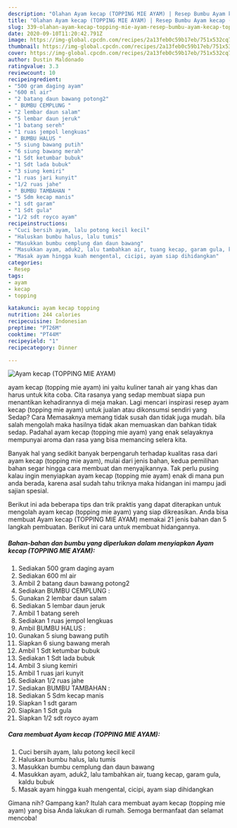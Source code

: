 ```yaml
---
description: "Olahan Ayam kecap (TOPPING MIE AYAM) | Resep Bumbu Ayam kecap (TOPPING MIE AYAM) Yang Mudah Dan Praktis"
title: "Olahan Ayam kecap (TOPPING MIE AYAM) | Resep Bumbu Ayam kecap (TOPPING MIE AYAM) Yang Mudah Dan Praktis"
slug: 339-olahan-ayam-kecap-topping-mie-ayam-resep-bumbu-ayam-kecap-topping-mie-ayam-yang-mudah-dan-praktis
date: 2020-09-10T11:20:42.791Z
image: https://img-global.cpcdn.com/recipes/2a13feb0c59b17eb/751x532cq70/ayam-kecap-topping-mie-ayam-foto-resep-utama.jpg
thumbnail: https://img-global.cpcdn.com/recipes/2a13feb0c59b17eb/751x532cq70/ayam-kecap-topping-mie-ayam-foto-resep-utama.jpg
cover: https://img-global.cpcdn.com/recipes/2a13feb0c59b17eb/751x532cq70/ayam-kecap-topping-mie-ayam-foto-resep-utama.jpg
author: Dustin Maldonado
ratingvalue: 3.3
reviewcount: 10
recipeingredient:
- "500 gram daging ayam"
- "600 ml air"
- "2 batang daun bawang potong2"
- " BUMBU CEMPLUNG "
- "2 lembar daun salam"
- "5 lembar daun jeruk"
- "1 batang sereh"
- "1 ruas jempol lengkuas"
- " BUMBU HALUS "
- "5 siung bawang putih"
- "6 siung bawang merah"
- "1 Sdt ketumbar bubuk"
- "1 Sdt lada bubuk"
- "3 siung kemiri"
- "1 ruas jari kunyit"
- "1/2 ruas jahe"
- " BUMBU TAMBAHAN "
- "5 Sdm kecap manis"
- "1 sdt garam"
- "1 Sdt gula"
- "1/2 sdt royco ayam"
recipeinstructions:
- "Cuci bersih ayam, lalu potong kecil kecil"
- "Haluskan bumbu halus, lalu tumis"
- "Masukkan bumbu cemplung dan daun bawang"
- "Masukkan ayam, aduk2, lalu tambahkan air, tuang kecap, garam gula, kaldu bubuk"
- "Masak ayam hingga kuah mengental, cicipi, ayam siap dihidangkan"
categories:
- Resep
tags:
- ayam
- kecap
- topping

katakunci: ayam kecap topping 
nutrition: 244 calories
recipecuisine: Indonesian
preptime: "PT26M"
cooktime: "PT44M"
recipeyield: "1"
recipecategory: Dinner

---
```



![Ayam kecap (TOPPING MIE AYAM)](https://img-global.cpcdn.com/recipes/2a13feb0c59b17eb/751x532cq70/ayam-kecap-topping-mie-ayam-foto-resep-utama.jpg)


ayam kecap (topping mie ayam) ini yaitu kuliner tanah air yang khas dan harus untuk kita coba. Cita rasanya yang sedap membuat siapa pun menantikan kehadirannya di meja makan.
Lagi mencari inspirasi resep ayam kecap (topping mie ayam) untuk jualan atau dikonsumsi sendiri yang Sedap? Cara Memasaknya memang tidak susah dan tidak juga mudah. bila salah mengolah maka hasilnya tidak akan memuaskan dan bahkan tidak sedap. Padahal ayam kecap (topping mie ayam) yang enak selayaknya mempunyai aroma dan rasa yang bisa memancing selera kita.



Banyak hal yang sedikit banyak berpengaruh terhadap kualitas rasa dari ayam kecap (topping mie ayam), mulai dari jenis bahan, kedua pemilihan bahan segar hingga cara membuat dan menyajikannya. Tak perlu pusing kalau ingin menyiapkan ayam kecap (topping mie ayam) enak di mana pun anda berada, karena asal sudah tahu triknya maka hidangan ini mampu jadi sajian spesial.


Berikut ini ada beberapa tips dan trik praktis yang dapat diterapkan untuk mengolah ayam kecap (topping mie ayam) yang siap dikreasikan. Anda bisa membuat Ayam kecap (TOPPING MIE AYAM) memakai 21 jenis bahan dan 5 langkah pembuatan. Berikut ini cara untuk membuat hidangannya.

<!--inarticleads1-->

##### Bahan-bahan dan bumbu yang diperlukan dalam menyiapkan Ayam kecap (TOPPING MIE AYAM):

1. Sediakan 500 gram daging ayam
1. Sediakan 600 ml air
1. Ambil 2 batang daun bawang potong2
1. Sediakan  BUMBU CEMPLUNG :
1. Gunakan 2 lembar daun salam
1. Sediakan 5 lembar daun jeruk
1. Ambil 1 batang sereh
1. Sediakan 1 ruas jempol lengkuas
1. Ambil  BUMBU HALUS :
1. Gunakan 5 siung bawang putih
1. Siapkan 6 siung bawang merah
1. Ambil 1 Sdt ketumbar bubuk
1. Sediakan 1 Sdt lada bubuk
1. Ambil 3 siung kemiri
1. Ambil 1 ruas jari kunyit
1. Sediakan 1/2 ruas jahe
1. Sediakan  BUMBU TAMBAHAN :
1. Sediakan 5 Sdm kecap manis
1. Siapkan 1 sdt garam
1. Siapkan 1 Sdt gula
1. Siapkan 1/2 sdt royco ayam




<!--inarticleads2-->

##### Cara membuat Ayam kecap (TOPPING MIE AYAM):

1. Cuci bersih ayam, lalu potong kecil kecil
1. Haluskan bumbu halus, lalu tumis
1. Masukkan bumbu cemplung dan daun bawang
1. Masukkan ayam, aduk2, lalu tambahkan air, tuang kecap, garam gula, kaldu bubuk
1. Masak ayam hingga kuah mengental, cicipi, ayam siap dihidangkan




Gimana nih? Gampang kan? Itulah cara membuat ayam kecap (topping mie ayam) yang bisa Anda lakukan di rumah. Semoga bermanfaat dan selamat mencoba!
